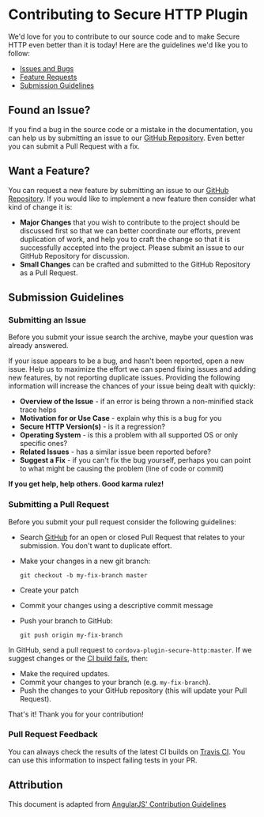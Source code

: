 # Contributing to Secure HTTP Plugin

We'd love for you to contribute to our source code and to make Secure HTTP even better than it is
today! Here are the guidelines we'd like you to follow:

 - [Issues and Bugs](#issue)
 - [Feature Requests](#feature)
 - [Submission Guidelines](#submit)

## <a name="issue"></a> Found an Issue?

If you find a bug in the source code or a mistake in the documentation, you can help us by
submitting an issue to our [GitHub Repository](https://github.com/cakuki/cordova-plugin-secure-http/issues).
Even better you can submit a Pull Request with a fix.

## <a name="feature"></a> Want a Feature?

You can request a new feature by submitting an issue to our
[GitHub Repository](https://github.com/cakuki/cordova-plugin-secure-http/issues).
If you would like to implement a new feature then consider what kind of change it is:

* **Major Changes** that you wish to contribute to the project should be discussed first so that we
  can better coordinate our efforts, prevent duplication of work, and help you to craft the change
  so that it is successfully accepted into the project. Please submit an issue to our GitHub Repository
  for discussion.
* **Small Changes** can be crafted and submitted to the GitHub Repository as a Pull Request.

## <a name="submit"></a> Submission Guidelines

### Submitting an Issue
Before you submit your issue search the archive, maybe your question was already answered.

If your issue appears to be a bug, and hasn't been reported, open a new issue. Help us to maximize
the effort we can spend fixing issues and adding new features, by not reporting duplicate issues.
Providing the following information will increase the chances of your issue being dealt with
quickly:

* **Overview of the Issue** - if an error is being thrown a non-minified stack trace helps
* **Motivation for or Use Case** - explain why this is a bug for you
* **Secure HTTP Version(s)** - is it a regression?
* **Operating System** - is this a problem with all supported OS or only specific ones?
* **Related Issues** - has a similar issue been reported before?
* **Suggest a Fix** - if you can't fix the bug yourself, perhaps you can point to what might be
  causing the problem (line of code or commit)

**If you get help, help others. Good karma rulez!**

### Submitting a Pull Request
Before you submit your pull request consider the following guidelines:

* Search [GitHub](https://github.com/cakuki/cordova-plugin-secure-http/pulls) for an open or
  closed Pull Request that relates to your submission. You don't want to duplicate effort.
* Make your changes in a new git branch:

    ```shell
    git checkout -b my-fix-branch master
    ```
* Create your patch
* Commit your changes using a descriptive commit message
* Push your branch to GitHub:

    ```shell
    git push origin my-fix-branch
    ```

In GitHub, send a pull request to `cordova-plugin-secure-http:master`.
If we suggest changes or the [CI build fails](#cibuild), then:

* Make the required updates.
* Commit your changes to your branch (e.g. `my-fix-branch`).
* Push the changes to your GitHub repository (this will update your Pull Request).

That's it! Thank you for your contribution!

### <a name="cibuild"></a> Pull Request Feedback
You can always check the results of the latest CI builds on
[Travis CI](https://travis-ci.org/cakuki/cordova-plugin-secure-http/).
You can use this information to inspect failing tests in your PR.

## Attribution
This document is adapted from
[AngularJS' Contribution Guidelines](https://github.com/angular/angular.js/blob/master/CONTRIBUTING.md)
